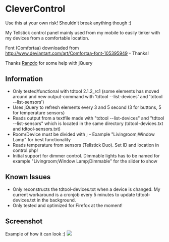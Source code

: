 CleverControl
=============

Use this at your own risk! Shouldn't break anything though :)

My Tellstick control panel mainly used from my mobile to easily tinker with my devices from a comfortable location.

Font (Comfortaa) downloaded from http://www.deviantart.com/art/Comfortaa-font-105395949 - Thanks!

Thanks [Ranzdo](https://github.com/Ranzdo) for some help with jQuery

Information
-----------
* Only tested/functional with tdtool 2.1.2_rc1 (some elements has moved around and new output-command with 'tdtool --list-devices' and 'tdtool --list-sensors')
* Uses jQuery to refresh elements every 3 and 5 second (3 for buttons, 5 for temperature sensors)
* Reads output from a textfile made with "tdtool --list-devices" and "tdtool --list-sensors" which is located in the same directory (tdtool-devices.txt and tdtool-sensors.txt)
* Room/Device must be divided with ; - Example "Livingroom;Window Lamp" for best functionality
* Reads temperature from sensors (Tellstick Duo). Set ID and location in control.php!
* Initial support for dimmer control. Dimmable lights has to be named for example "Livingroom;Window Lamp;Dimmable" for the slider to show

Known Issues
------------
* Only reconstructs the tdtool-devices.txt when a device is changed. My current workaround is a cronjob every 5 minutes to update tdtool-devices.txt in the background.
* Only tested and optimized for Firefox at the moment!

Screenshot
----------
Example of how it can look :)
<img src="http://img.fogelholk.se/clevercontrol.png?img=0" />
